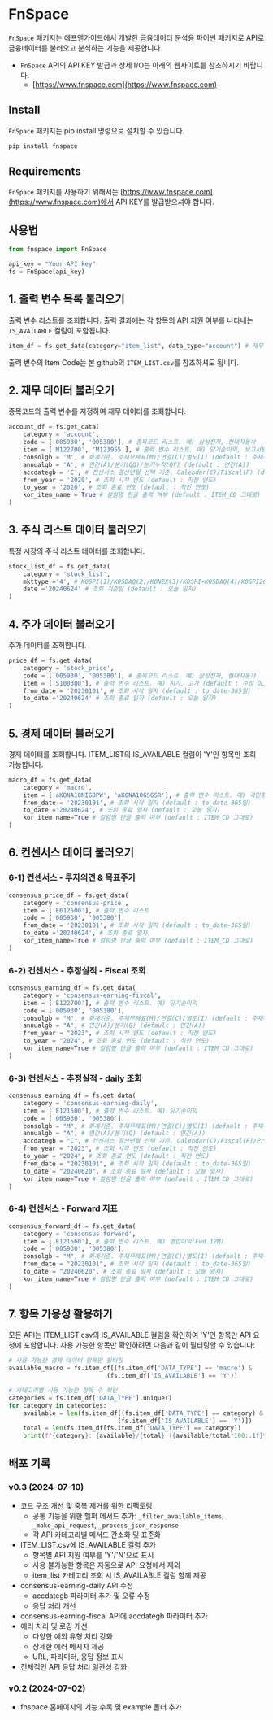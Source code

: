 # FnSpace

`FnSpace` 패키지는 에프앤가이드에서 개발한 금융데이터 분석용 파이썬 패키지로 API로 금융데이터를 불러오고 분석하는 기능을 제공합니다.

- `FnSpace` API의 API KEY 발급과 상세 I/O는 아래의 웹사이트를 참조하시기 바랍니다.
  - [https://www.fnspace.com](https://www.fnspace.com)


## Install

`FnSpace` 패키지는 pip install 명령으로 설치할 수 있습니다.

```bash
pip install fnspace
```

## Requirements

`FnSpace` 패키지를 사용하기 위해서는 [https://www.fnspace.com](https://www.fnspace.com)에서 API KEY를 발급받으셔야 합니다.


## 사용법

```python
from fnspace import FnSpace

api_key = "Your API key"
fs = FnSpace(api_key)
```

## 1. 출력 변수 목록 불러오기

출력 변수 리스트를 조회합니다. 출력 결과에는 각 항목의 API 지원 여부를 나타내는 `IS_AVAILABLE` 컬럼이 포함됩니다.

```python
item_df = fs.get_data(category="item_list", data_type="account") # 재무 데이터의 출력 변수 리스트
```

출력 변수의 Item Code는 본 github의 `ITEM_LIST.csv`를 참조하셔도 됩니다.

## 2. 재무 데이터 불러오기

종목코드와 출력 변수를 지정하여 재무 데이터를 조회합니다.

```python
account_df = fs.get_data(
    category = 'account',
    code = ['005930', '005380'], # 종목코드 리스트. 예) 삼성전자, 현대자동차
    item = ['M122700', 'M123955'], # 출력 변수 리스트. 예) 당기순이익, 보고서발표일 (default : 전체 item)
    consolgb = 'M', # 회계기준. 주재무제표(M)/연결(C)/별도(I) (default : 주재무제표(M))
    annualgb = 'A', # 연간(A)/분기(QQ)/분기누적(QY) (default : 연간(A))
    accdategb = 'C', # 컨센서스 결산년월 선택 기준. Calendar(C)/Fiscal(F) (default : Calendar(C))
    from_year = '2020', # 조회 시작 연도 (default : 직전 연도)
    to_year = '2020', # 조회 종료 연도 (default : 직전 연도)
    kor_item_name = True # 컬럼명 한글 출력 여부 (default : ITEM_CD 그대로)
)
```

## 3. 주식 리스트 데이터 불러오기

특정 시장의 주식 리스트 데이터를 조회합니다.

```python
stock_list_df = fs.get_data(
    category = 'stock_list',
    mkttype ='4', # KOSPI(1)/KOSDAQ(2)/KONEX(3)/KOSPI+KOSDAQ(4)/KOSPI200(5)/KOSDAQ150(6)
    date ='20240624' # 조회 기준일 (default : 오늘 일자)
)
```

## 4. 주가 데이터 불러오기

주가 데이터를 조회합니다.

```python
price_df = fs.get_data(
    category = 'stock_price',
    code = ['005930', '005380'], # 종목코드 리스트. 예) 삼성전자, 현대자동차
    item = ['S100300'], # 출력 변수 리스트. 예) 시가, 고가 (default : 수정 OLHCV)
    from_date = '20230101', # 조회 시작 일자 (default : to_date-365일)
    to_date ='20240624' # 조회 종료 일자 (default : 오늘 일자)
)
```

## 5. 경제 데이터 불러오기

경제 데이터를 조회합니다. ITEM_LIST의 IS_AVAILABLE 컬럼이 'Y'인 항목만 조회 가능합니다.

```python
macro_df = fs.get_data(
    category = 'macro',
    item = ['aKONA10NIGDPW', 'aKONA10GSGSR'], # 출력 변수 리스트. 예) 국민총소득(명목,원화)(십억원), 총저축률(명목)(%)
    from_date = '20230101', # 조회 시작 일자 (default : to_date-365일)
    to_date ='20240624', # 조회 종료 일자 (default : 오늘 일자)
    kor_item_name=True # 컬럼명 한글 출력 여부 (default : ITEM_CD 그대로)
)
```

## 6. 컨센서스 데이터 불러오기

### 6-1) 컨센서스 - 투자의견 & 목표주가

```python
consensus_price_df = fs.get_data(
    category = 'consensus-price',
    item = ['E612500'], # 출력 변수 리스트
    code = ['005930', '005380'],
    from_date = '20230101', # 조회 시작 일자 (default : to_date-365일)
    to_date ='20240624', # 조회 종료 일자
    kor_item_name=True # 컬럼명 한글 출력 여부 (default : ITEM_CD 그대로)
)
```

### 6-2) 컨센서스 - 추정실적 - Fiscal 조회

```python
consensus_earning_df = fs.get_data(
    category = 'consensus-earning-fiscal',
    item = ['E122700'], # 출력 변수 리스트. 예) 당기순이익
    code = ['005930', '005380'],
    consolgb = "M", # 회계기준. 주재무제표(M)/연결(C)/별도(I) (default : 주재무제표(M))
    annualgb = "A", # 연간(A)/분기(Q) (default : 연간(A))
    from_year = "2023", # 조회 시작 연도 (default : 직전 연도)
    to_year = "2024", # 조회 종료 연도 (default : 직전 연도)
    kor_item_name=True # 컬럼명 한글 출력 여부 (default : ITEM_CD 그대로)
)
```

### 6-3) 컨센서스 - 추정실적 - daily 조회

```python
consensus_earning_df = fs.get_data(
    category = 'consensus-earning-daily',
    item = ['E121500'], # 출력 변수 리스트. 예) 당기순이익
    code = ['005930', '005380'],
    consolgb = "M", # 회계기준. 주재무제표(M)/연결(C)/별도(I) (default : 주재무제표(M))
    annualgb = "A", # 연간(A)/분기(Q) (default : 연간(A))
    accdategb = "C", # 컨센서스 결산년월 선택 기준. Calendar(C)/Fiscal(F)/Present Base(P) (default : Calendar(C))
    from_year = "2023", # 조회 시작 연도 (default : 직전 연도)
    to_year = "2024", # 조회 종료 연도 (default : 직전 연도)
    from_date = "20230101", # 조회 시작 일자 (default : to_date-365일)
    to_date = "20240620", # 조회 종료 일자 (default : 오늘 일자)
    kor_item_name=True # 컬럼명 한글 출력 여부 (default : ITEM_CD 그대로)
)
```

### 6-4) 컨센서스 - Forward 지표

```python
consensus_forward_df = fs.get_data(
    category = 'consensus-forward',
    item = ['E121560'], # 출력 변수 리스트. 예) 영업이익(Fwd.12M)
    code = ['005930', '005380'],
    consolgb = "M", # 회계기준. 주재무제표(M)/연결(C)/별도(I) (default : 주재무제표(M))
    from_date = "20230101", # 조회 시작 일자 (default : to_date-365일)
    to_date = "20240620", # 조회 종료 일자 (default : 오늘 일자)
    kor_item_name=True # 컬럼명 한글 출력 여부 (default : ITEM_CD 그대로)
)
```

## 7. 항목 가용성 활용하기

모든 API는 ITEM_LIST.csv의 IS_AVAILABLE 컬럼을 확인하여 'Y'인 항목만 API 요청에 포함합니다.
사용 가능한 항목만 확인하려면 다음과 같이 필터링할 수 있습니다:

```python
# 사용 가능한 경제 데이터 항목만 필터링
available_macro = fs.item_df[(fs.item_df['DATA_TYPE'] == 'macro') & 
                           (fs.item_df['IS_AVAILABLE'] == 'Y')]

# 카테고리별 사용 가능한 항목 수 확인
categories = fs.item_df['DATA_TYPE'].unique()
for category in categories:
    available = len(fs.item_df[(fs.item_df['DATA_TYPE'] == category) & 
                              (fs.item_df['IS_AVAILABLE'] == 'Y')])
    total = len(fs.item_df[fs.item_df['DATA_TYPE'] == category])
    print(f"{category}: {available}/{total} ({available/total*100:.1f}%)")
```

## 배포 기록

### v0.3 (2024-07-10)

- 코드 구조 개선 및 중복 제거를 위한 리팩토링
  - 공통 기능을 위한 헬퍼 메서드 추가: `_filter_available_items`, `_make_api_request`, `_process_json_response`
  - 각 API 카테고리별 메서드 간소화 및 표준화
- ITEM_LIST.csv에 IS_AVAILABLE 컬럼 추가
  - 항목별 API 지원 여부를 'Y'/'N'으로 표시
  - 사용 불가능한 항목은 자동으로 API 요청에서 제외
  - item_list 카테고리 조회 시 IS_AVAILABLE 컬럼 함께 제공
- consensus-earning-daily API 수정
  - accdategb 파라미터 추가 및 오류 수정
  - 응답 처리 개선
- consensus-earning-fiscal API에 accdategb 파라미터 추가
- 에러 처리 및 로깅 개선
  - 다양한 예외 유형 처리 강화
  - 상세한 에러 메시지 제공
  - URL, 파라미터, 응답 정보 표시
- 전체적인 API 응답 처리 일관성 강화

### v0.2 (2024-07-02)

- fnspace 홈페이지의 기능 수록 및 example 폴더 추가
